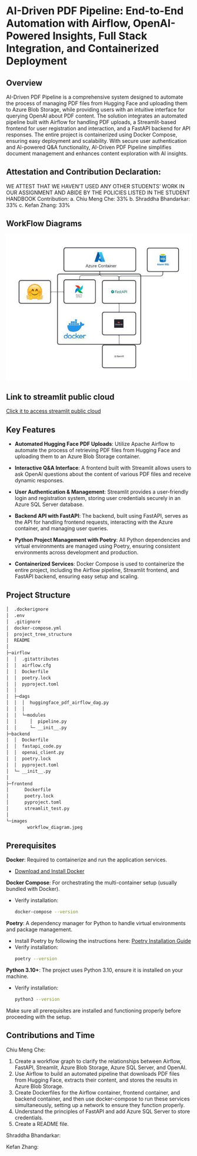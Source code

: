 # AI-Driven PDF Pipeline: End-to-End Automation with Airflow, OpenAI-Powered Insights, Full Stack Integration, and Containerized Deployment

## Overview

AI-Driven PDF Pipeline is a comprehensive system designed to automate the process of managing PDF files from Hugging Face and uploading them to Azure Blob Storage, while providing users with an intuitive interface for querying OpenAI about PDF content. The solution integrates an automated pipeline built with Airflow for handling PDF uploads, a Streamlit-based frontend for user registration and interaction, and a FastAPI backend for API responses. The entire project is containerized using Docker Compose, ensuring easy deployment and scalability. With secure user authentication and AI-powered Q&A functionality, AI-Driven PDF Pipeline simplifies document management and enhances content exploration with AI insights.

## Attestation and Contribution Declaration:

WE ATTEST THAT WE HAVEN’T USED ANY OTHER STUDENTS’ WORK IN OUR
ASSIGNMENT AND ABIDE BY THE POLICIES LISTED IN THE STUDENT HANDBOOK
Contribution:
a. Chiu Meng Che: 33%
b. Shraddha Bhandarkar: 33%
c. Kefan Zhang: 33%

## WorkFlow Diagrams

![workflow](images/workflow_diagram.jpeg)

## Link to streamlit public cloud

[Click it to access streamlit public cloud](https://apptestpy-epkxt8shywfvpwpe4hum3f.streamlit.app/) 

## Key Features

- **Automated Hugging Face PDF Uploads**:
  Utilize Apache Airflow to automate the process of retrieving PDF files from Hugging Face and uploading them to an Azure Blob Storage container.
  
- **Interactive Q&A Interface**:
  A frontend built with Streamlit allows users to ask OpenAI questions about the content of various PDF files and receive dynamic responses.

- **User Authentication & Management**:
  Streamlit provides a user-friendly login and registration system, storing user credentials securely in an Azure SQL Server database.

- **Backend API with FastAPI**:
  The backend, built using FastAPI, serves as the API for handling frontend requests, interacting with the Azure container, and managing user queries.

- **Python Project Management with Poetry**:
  All Python dependencies and virtual environments are managed using Poetry, ensuring consistent environments across development and production.

- **Containerized Services**:
  Docker Compose is used to containerize the entire project, including the Airflow pipeline, Streamlit frontend, and FastAPI backend, ensuring easy setup and scaling.

## Project Structure

```bash
│  .dockerignore
│  .env
│  .gitignore
│  docker-compose.yml
│  project_tree_structure
│  README
│  
├─airflow
│  │  .gitattributes
│  │  airflow.cfg
│  │  Dockerfile
│  │  poetry.lock
│  │  pyproject.toml
│  │  
│  ├─dags
│  │  │  huggingface_pdf_airflow_dag.py
│  │  │  
│  │  └─modules
│  │     │  pipeline.py
│  │     └─ __init__.py
├─backend
│  │  Dockerfile
│  │  fastapi_code.py
│  │  openai_client.py
│  │  poetry.lock
│  │  pyproject.toml
│  └─ __init__.py
│
├─frontend
│      Dockerfile
│      poetry.lock
│      pyproject.toml
│      streamlit_test.py
│
└─images
        workflow_diagram.jpeg
```

## Prerequisites

**Docker**: Required to containerize and run the application services.
- [Download and Install Docker](https://www.docker.com/get-started)
   
**Docker Compose**: For orchestrating the multi-container setup (usually bundled with Docker).
- Verify installation: 
  ```bash
  docker-compose --version
  ```

**Poetry**: A dependency manager for Python to handle virtual environments and package management.
- Install Poetry by following the instructions here: [Poetry Installation Guide](https://python-poetry.org/docs/#installation)
- Verify installation: 
  ```bash
  poetry --version
   ```

**Python 3.10+**: The project uses Python 3.10, ensure it is installed on your machine.
- Verify installation: 
  ```bash
  python3 --version
  ```

Make sure all prerequisites are installed and functioning properly before proceeding with the setup.

## Contributions and Time

Chiu Meng Che:
1. Create a workflow graph to clarify the relationships between Airflow, FastAPI, Streamlit, Azure Blob Storage, Azure SQL Server, and OpenAI.
2. Use Airflow to build an automated pipeline that downloads PDF files from Hugging Face, extracts their content, and stores the results in Azure Blob Storage.
3. Create Dockerfiles for the Airflow container, frontend container, and backend container, and then use docker-compose to run these services simultaneously, setting up a network to ensure  they function properly.
4. Understand the principles of FastAPI and add Azure SQL Server to store credentials.
5. Create a README file.

Shraddha Bhandarkar:

Kefan Zhang:
